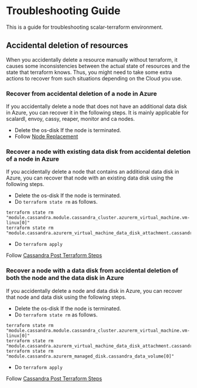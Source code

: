 # Troubleshooting Guide

This is a guide for troubleshooting scalar-terraform environment. 

## Accidental deletion of resources
When you accidentally delete a resource manually without terraform, it causes some inconsistencies between the actual state of resources and the state that terraform knows. Thus, you might need to take some extra actions to recover from such situations depending on the Cloud you use.

### Recover from accidental deletion of a node in Azure
If you accidentally delete a node that does not have an additional data disk in Azure, you can recover it in the following steps. It is mainly applicable for scalardl, envoy, cassy, reaper, monitor and ca nodes.

* Delete the os-disk If the node is terminated.
* Follow [Node Replacement](NodeReplacement.md)

### Recover a node with existing data disk from accidental deletion of a node in Azure
If you accidentally delete a node that contains an additional data disk in Azure, you can recover that node with an existing data disk using the following steps.

* Delete the os-disk If the node is terminated.
* Do `terraform state rm` as follows.
```console
terraform state rm "module.cassandra.module.cassandra_cluster.azurerm_virtual_machine.vm-linux[0]"
terraform state rm "module.cassandra.azurerm_virtual_machine_data_disk_attachment.cassandra_data_volume_attachment[0]"
```
* Do `terraform apply`

Follow [Cassandra Post Terraform Steps](CassandraOperation.md#post-terraform-steps)

### Recover a node with a data disk from accidental deletion of both the node and the data disk in Azure
If you accidentally delete a node and data disk in Azure, you can recover that node and data disk using the following steps.

* Delete the os-disk If the node is terminated.
* Do `terraform state rm` as follows.
```console
terraform state rm "module.cassandra.module.cassandra_cluster.azurerm_virtual_machine.vm-linux[0]"
terraform state rm "module.cassandra.azurerm_virtual_machine_data_disk_attachment.cassandra_data_volume_attachment[0]"
terraform state rm "module.cassandra.azurerm_managed_disk.cassandra_data_volume[0]"
```
* Do `terraform apply`

Follow [Cassandra Post Terraform Steps](CassandraOperation.md#post-terraform-steps-2)


